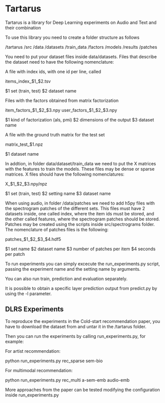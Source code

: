 # Tartarus

Tartarus is a library for Deep Learning experiments on Audio and Text and their combination

To use this library you need to create a folder structure as follows

/tartarus
	/src
	/data
		/datasets
			/train_data
		/factors
		/models
		/results
		/patches

You need to put your dataset files inside data/datasets. Files that describe the dataset need to have the following nomenclature:

A file with index ids, with one id per line, called

items_index_$1_$2.tsv

$1 set (train, test)
$2 dataset name

Files with the factors obtained from matrix factorization

item_factors_$1_$2_$3.npy
user_factors_$1_$2_$3.npy

$1 kind of factorization (als, pmi)
$2 dimensions of the output
$3 dataset name

A file with the ground truth matrix for the test set

matrix_test_$1.npz

$1 dataset name


In addtion, in folder data/dataset/train_data we need to put the X matrices with the features to train the models. These files may be dense or sparse matrices. X files should have the following nomenclatures:

X_$1_$2_$3.npy/npz

$1 set (train, test)
$2 setting name
$3 dataset name

When using audio, in folder /data/patches we need to add h5py files with the spectrogram patches of the different sets. This files must have 2 datasets inside, one called index, where the item ids must be stored, and the other called features, where the spectrogram patches should be stored. Patches may be created using the scripts inside src/spectrograms folder. The nomenclature of patches files is the following:

patches_$1_$2_$3_$4.hdf5

$1 set name
$2 dataset name
$3 number of patches per item
$4 seconds per patch


To run experiments you can simply excecute the run_experiments.py script, passing the experiment name and the setting name by arguments.

You can also run train, prediction and evaluation separately.

It is possible to obtain a specific layer prediction output from predict.py by using the -l parameter.

## DLRS Experiments

To reproduce the experiments in the Cold-start recommendation paper, you have to download the dataset from and untar it in the /tartarus folder.

Then you can run the experiments by calling run_experiments.py, for example:

For artist recommendation:

python run_experiments.py rec_sparse sem-bio

For multimodal recommendation:

python run_experiments.py rec_multi a-sem-emb audio-emb

More approaches from the paper can be tested modifying the configuration inside run_experiments.py

